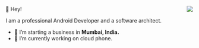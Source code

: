 👻 Hey!
<img align="right" src="https://github-readme-stats-one-bice.vercel.app/api?username=tiann&show_icons=true&include_all_commits=true&count_private=true&role=OWNER,ORGANIZATION_MEMBER,COLLABORATOR" />

I am a professional Android Developer and a software architect.

- 🔭 I’m starting a business in <b>Mumbai, India.</b>
- 🌱 I’m currently working on cloud phone.

<!--
**tiann/tiann** is a ✨ _special_ ✨ repository because its `README.md` (this file) appears on your GitHub profile.

Here are some ideas to get you started:

- 🔭 I’m currently working on ...
- 🌱 I’m currently learning ...
- 👯 I’m looking to collaborate on ...
- 🤔 I’m looking for help with ...
- 💬 Ask me about ...
- 📫 How to reach me: ...
- 😄 Pronouns: ...
- ⚡ Fun fact: ...
-->
